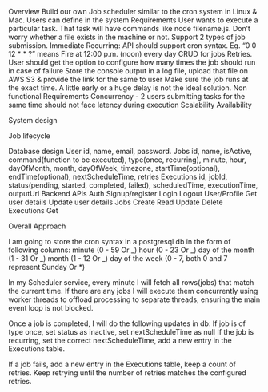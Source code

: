 Overview
Build our own Job scheduler similar to the cron system in Linux & Mac. Users can define in the system
Requirements
User wants to execute a particular task. That task will have commands like node filename.js. Don’t worry whether a file exists in the machine or not.
Support 2 types of job submission.
Immediate
Recurring: API should support cron syntax. Eg. “0 0 12 \* \* ?” means Fire at 12:00 p.m. (noon) every day
CRUD for jobs
Retries. User should get the option to configure how many times the job should run in case of failure
Store the console output in a log file, upload that file on AWS S3 & provide the link for the same to user
Make sure the job runs at the exact time. A little early or a huge delay is not the ideal solution.
Non functional Requirements
Concurrency - 2 users submitting tasks for the same time should not face latency during execution
Scalability
Availability

System design

Job lifecycle

Database design
User
id, name, email, password.
Jobs
id, name, isActive, command(function to be executed), type(once, recurring), minute, hour, dayOfMonth, month, dayOfWeek, timezone, startTime(optional), endTime(optional), nextScheduleTime, retries
Executions
id, jobId, status(pending, started, completed, failed), scheduledTime, executionTime, outputUrl
Backend APIs
Auth
Signup/register
Login
Logout
User/Profile
Get user details
Update user details
Jobs
Create
Read
Update
Delete
Executions
Get

Overall Approach

I am going to store the cron syntax in a postgresql db in the form of following columns:
minute (0 - 59 Or _)
hour (0 - 23 Or _)
day of the month (1 - 31 Or _)
month (1 - 12 Or _)
day of the week (0 - 7, both 0 and 7 represent Sunday Or \*)

In my Scheduler service, every minute I will fetch all rows(jobs) that match the current time. If there are any jobs I will execute them concurrently using worker threads to offload processing to separate threads, ensuring the main event loop is not blocked.

Once a job is completed, I will do the following updates in db:
If job is of type once, set status as inactive, set nextScheduleTime as null
If the job is recurring, set the correct nextScheduleTime, add a new entry in the Executions table.

If a job fails, add a new entry in the Executions table, keep a count of retries. Keep retrying until the number of retries matches the configured retries.
